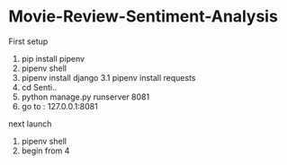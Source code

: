 # Movie-Review-Sentiment-Analysis

First setup
1. pip install pipenv
2. pipenv shell
3. pipenv install django
3.1 pipenv install requests
4. cd Senti..
5. python manage.py runserver 8081
6. go to : 127.0.0.1:8081


next launch
1. pipenv shell
2. begin from 4
